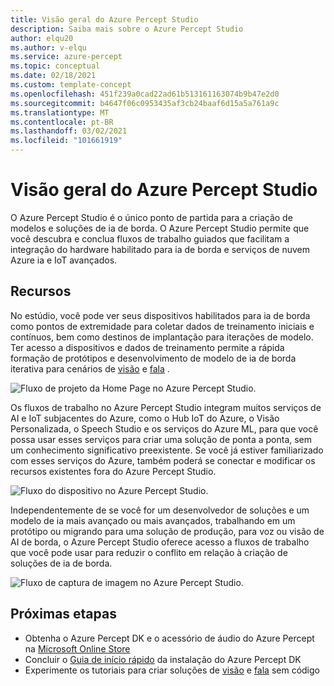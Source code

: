 ```yaml
---
title: Visão geral do Azure Percept Studio
description: Saiba mais sobre o Azure Percept Studio
author: elqu20
ms.author: v-elqu
ms.service: azure-percept
ms.topic: conceptual
ms.date: 02/18/2021
ms.custom: template-concept
ms.openlocfilehash: 451f239a0cad22ad61b513161163074b9b47e2d0
ms.sourcegitcommit: b4647f06c0953435af3cb24baaf6d15a5a761a9c
ms.translationtype: MT
ms.contentlocale: pt-BR
ms.lasthandoff: 03/02/2021
ms.locfileid: "101661919"
---
```

# <a name="azure-percept-studio-overview"></a>Visão geral do Azure Percept Studio

O Azure Percept Studio é o único ponto de partida para a criação de modelos e soluções de ia de borda. O Azure Percept Studio permite que você descubra e conclua fluxos de trabalho guiados que facilitam a integração do hardware habilitado para ia de borda e serviços de nuvem Azure ia e IoT avançados.

## <a name="features"></a>Recursos

No estúdio, você pode ver seus dispositivos habilitados para ia de borda como pontos de extremidade para coletar dados de treinamento iniciais e contínuos, bem como destinos de implantação para iterações de modelo. Ter acesso a dispositivos e dados de treinamento permite a rápida formação de protótipos e desenvolvimento de modelo de ia de borda iterativa para cenários de [visão](./tutorial-nocode-vision.md) e [fala](./tutorial-no-code-speech.md) .

![Fluxo de projeto da Home Page no Azure Percept Studio.](./media/overview-azure-percept-studio/percept-studio-flow.png)

Os fluxos de trabalho no Azure Percept Studio integram muitos serviços de AI e IoT subjacentes do Azure, como o Hub IoT do Azure, o Visão Personalizada, o Speech Studio e os serviços do Azure ML, para que você possa usar esses serviços para criar uma solução de ponta a ponta, sem um conhecimento significativo preexistente. Se você já estiver familiarizado com esses serviços do Azure, também poderá se conectar e modificar os recursos existentes fora do Azure Percept Studio.

![Fluxo do dispositivo no Azure Percept Studio.](./media/overview-azure-percept-studio/device-flow.png)

Independentemente de se você for um desenvolvedor de soluções e um modelo de ia mais avançado ou mais avançados, trabalhando em um protótipo ou migrando para uma solução de produção, para voz ou visão de AI de borda, o Azure Percept Studio oferece acesso a fluxos de trabalho que você pode usar para reduzir o conflito em relação à criação de soluções de ia de borda.

![Fluxo de captura de imagem no Azure Percept Studio.](./media/overview-azure-percept-studio/image-flow.png)

## <a name="next-steps"></a>Próximas etapas

<!-- [here](https://go.microsoft.com/fwlink/?linkid=2135819). -->

- Obtenha o Azure Percept DK e o acessório de áudio do Azure Percept na [Microsoft Online Store](https://go.microsoft.com/fwlink/p/?LinkId=2155270)
- Concluir o [Guia de início rápido](./quickstart-percept-dk-set-up.md) da instalação do Azure Percept DK
- Experimente os tutoriais para criar soluções de [visão](./tutorial-nocode-vision.md) e [fala](./tutorial-no-code-speech.md) sem código